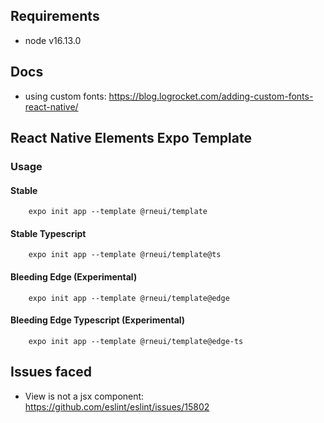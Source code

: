 ## Requirements
- node v16.13.0

## Docs

- using custom fonts:
https://blog.logrocket.com/adding-custom-fonts-react-native/ 

## React Native Elements Expo Template

### Usage

#### Stable

        expo init app --template @rneui/template

#### Stable Typescript

        expo init app --template @rneui/template@ts

#### Bleeding Edge (Experimental)

        expo init app --template @rneui/template@edge

#### Bleeding Edge Typescript (Experimental)

        expo init app --template @rneui/template@edge-ts


## Issues faced

- View is not a jsx component: https://github.com/eslint/eslint/issues/15802